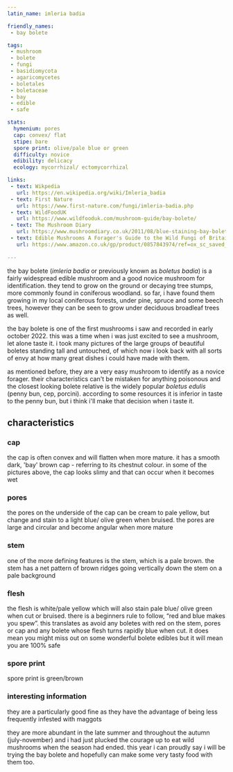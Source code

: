 ```yaml
---
latin_name: imleria badia

friendly_names:
 - bay bolete

tags:
 - mushroom
 - bolete
 - fungi
 - basidiomycota
 - agaricomycetes
 - boletales
 - boletaceae
 - bay
 - edible
 - safe

stats:
  hymenium: pores
  cap: convex/ flat
  stipe: bare
  spore print: olive/pale blue or green
  difficulty: novice
  edibility: delicacy
  ecology: mycorrhizal/ ectomycorrhizal

links:
 - text: Wikpedia
   url: https://en.wikipedia.org/wiki/Imleria_badia
 - text: First Nature 
   url: https://www.first-nature.com/fungi/imleria-badia.php
 - text: WildFoodUK
   url: https://www.wildfooduk.com/mushroom-guide/bay-bolete/
 - text: The Mushroom Diary
   url: https://www.mushroomdiary.co.uk/2011/08/blue-staining-bay-bolete/
 - text: Edible Mushrooms A Forager's Guide to the Wild Fungi of Britain and Europe (not an advert - this has been my go to book about whether i can eat mushrooms or not)
   url: https://www.amazon.co.uk/gp/product/0857843974/ref=ox_sc_saved_title_5?smid=A3P5ROKL5A1OLE&psc=1
   
---
```


the bay bolete (*imleria badia* or previously known as *boletus badia*) is a fairly widespread edible mushroom and a good novice mushroom for identification. they tend to grow on the ground or decaying tree stumps, more commonly found in coniferous woodland. so far, i have found them growing in my local coniferous forests, under pine, spruce and some beech trees, however they can be seen to grow under deciduous broadleaf trees as well. 

the bay bolete is one of the first mushrooms i saw and recorded in early october 2022. this was a time when i was just excited to see a mushroom, let alone taste it. i took many pictures of the large groups of beautiful boletes standing tall and untouched, of which now i look back with all sorts of envy at how many great dishes i could have made with them. 

as mentioned before, they are a very easy mushroom to identify as a novice forager. their characteristics can't be mistaken for anything poisonous and the closest looking bolete relative is the widely popular *boletus edulis* (penny bun, cep, porcini). according to some resources it is inferior in taste to the penny bun, but i think i'll make that decision when i taste it. 

## characteristics

### cap
the cap is often convex and will flatten when more mature. it has a smooth dark, 'bay' brown cap - referring to its chestnut colour. in some of the pictures above, the cap looks slimy and that can occur when it becomes wet


### pores
the pores on the underside of the cap can be cream to pale yellow, but change and stain to a light blue/ olive green when bruised. the pores are large and circular and become angular when more mature


### stem
one of the more defining features is the stem, which is a pale brown. the stem has a net pattern of brown ridges going vertically down the stem on a pale background


### flesh
the flesh is white/pale yellow which will also stain pale blue/ olive green when cut or bruised. there is a beginners rule to follow, “red and blue makes you spew”. this translates as avoid any boletes with red on the stem, pores or cap and any bolete whose flesh turns rapidly blue when cut. it does mean you might miss out on some wonderful bolete edibles but it will mean you are 100% safe


### spore print
spore print is green/brown


### interesting information
they are a particularly good fine as they have the advantage of being less frequently infested with maggots


they are more abundant in the late summer and throughout the autumn (july-november) and i had just plucked the courage up to eat wild mushrooms when the season had ended. this year i can proudly say i will be trying the bay bolete and hopefully can make some very tasty food with them too.
